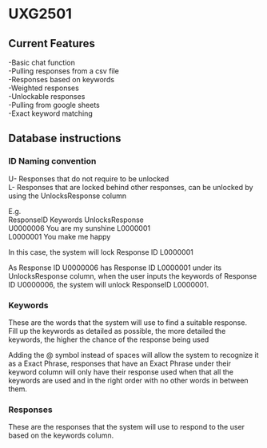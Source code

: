 # UXG2501

## Current Features  
  
-Basic chat function  
-Pulling responses from a csv file  
-Responses based on keywords  
-Weighted responses  
-Unlockable responses  
-Pulling from google sheets  
-Exact keyword matching  
 
## Database instructions  
  
### ID Naming convention  
U- Responses that do not require to be unlocked  
L- Responses that are locked behind other responses, can be unlocked by using the UnlocksResponse column  
  
E.g.  
ResponseID  Keywords	         UnlocksResponse  
U0000006    You are my sunshine  L0000001  
L0000001    You make me happy  
  
In this case, the system will lock Response ID L0000001  
  
As Response ID U0000006 has Response ID L0000001 under its UnlocksResponse column, when the user inputs the keywords of Response ID U0000006, the system will unlock ResponseID L0000001.  
  
### Keywords  
These are the words that the system will use to find a suitable response.  
Fill up the keywords as detailed as possible, the more detailed the keywords, the higher the chance of the response being used  
  
Adding the @ symbol instead of spaces will allow the system to recognize it as a Exact Phrase, responses that have an Exact Phrase under their keyword column will only have their response used when that all the keywords are used and in the right order with no other words in between them.  
  
### Responses  
These are the responses that the system will use to respond to the user based on the keywords column. 